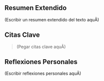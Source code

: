 ﻿---
id: "20250826203241"
# --- Metadatos BÃ¡sicos ---
titulo_original: " EL POBRE DE DERECHA    Jessé Souza"
autor: "(Por definir)"
fuente_pdf: "00_FUENTES/Politica_Sociedad/_EL POBRE DE DERECHA_ - Jessé Souza.pdf"
fecha_lectura: "2025-08-26"
estado: "Pendiente"

# --- AnÃ¡lisis Central ---
tesis_central: >
  (Escribir la tesis central del texto aquÃ­)
palabras_clave:
  - 

# --- Observaciones AnalÃ­ticas Detalladas ---
observaciones_notables:
  - tipo: ""
    descripcion: ""
    cita_relacionada: ""

# --- Conexiones y Estrategia (Proyectivo) ---
conexiones:
  - tipo: ""
    con_id: ""
    descripcion: ""
implicancias_estrategicas:
  - prioridad: ""
    descripcion: ""
    tipo: ""

# --- Conexiones Inter-Ficha Estructuradas ---
conexiones_inter_ficha:
  - con_id: "ID_FICHA_EJEMPLO"
    tipo: "Ejemplo"
    concepto: "Concepto de Ejemplo"
    descripcion: "Esta es una conexiÃ³n de ejemplo para inicializar la estructura."
---

## Resumen Extendido

(Escribir un resumen extendido del texto aquÃ­)

## Citas Clave

> (Pegar citas clave aquÃ­)

## Reflexiones Personales

(Escribir reflexiones personales aquÃ­)
